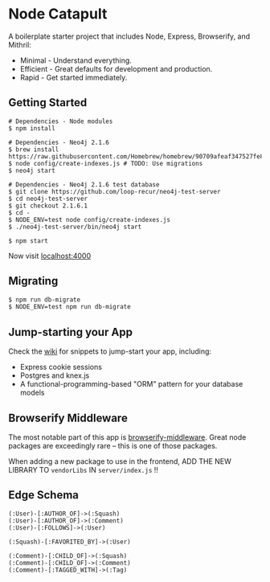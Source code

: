 # Node Catapult

A boilerplate starter project that includes Node, Express, Browserify, and Mithril:

* Minimal - Understand everything.
* Efficient - Great defaults for development and production.
* Rapid - Get started immediately.

## Getting Started

```
# Dependencies - Node modules
$ npm install

# Dependencies - Neo4j 2.1.6
$ brew install https://raw.githubusercontent.com/Homebrew/homebrew/90709afeaf347527fe84605283f44aa4a6fe93d3/Library/Formula/neo4j.rb
$ node config/create-indexes.js # TODO: Use migrations
$ neo4j start

# Dependencies - Neo4j 2.1.6 test database
$ git clone https://github.com/loop-recur/neo4j-test-server
$ cd neo4j-test-server
$ git checkout 2.1.6.1
$ cd -
$ NODE_ENV=test node config/create-indexes.js
$ ./neo4j-test-server/bin/neo4j start

$ npm start
```

Now visit [localhost:4000](http://localhost:4000/)

## Migrating

```bash
$ npm run db-migrate
$ NODE_ENV=test npm run db-migrate
```

## Jump-starting your App

Check the [wiki](https://github.com/mindeavor/node-catapult/wiki) for snippets to jump-start your app, including:

- Express cookie sessions
- Postgres and knex.js
- A functional-programming-based "ORM" pattern for your database models

## Browserify Middleware

The most notable part of this app is [browserify-middleware](https://github.com/ForbesLindesay/browserify-middleware). Great node packages are exceedingly rare – this is one of those packages.

When adding a new package to use in the frontend, ADD THE NEW LIBRARY TO `vendorLibs` IN `server/index.js` !!

## Edge Schema

```
(:User)-[:AUTHOR_OF]->(:Squash)
(:User)-[:AUTHOR_OF]->(:Comment)
(:User)-[:FOLLOWS]->(:User)

(:Squash)-[:FAVORITED_BY]->(:User)

(:Comment)-[:CHILD_OF]->(:Squash)
(:Comment)-[:CHILD_OF]->(:Comment)
(:Comment)-[:TAGGED_WITH]->(:Tag)
```
